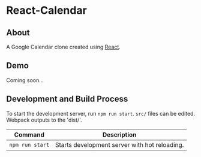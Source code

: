 # React-Calendar

## About

A Google Calendar clone created using [React](http://facebook.github.io/react/).

## Demo

Coming soon...

## Development and Build Process

To start the development server, run `npm run start`. `src/` files can be edited. Webpack outputs to the 'dist/'.

| Command | Description |
| ------- | ----------- |
| `npm run start` | Starts development server with hot reloading. |
